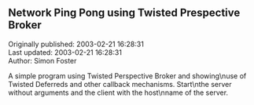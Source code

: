 ## Network Ping Pong using Twisted Prespective Broker  
Originally published: 2003-02-21 16:28:31  
Last updated: 2003-02-21 16:28:31  
Author: Simon Foster  
  
A simple program using Twisted Perspective Broker and showing\nuse of Twisted Deferreds and other callback mechanisms.  Start\nthe server without arguments and the client with the host\nname of the server.